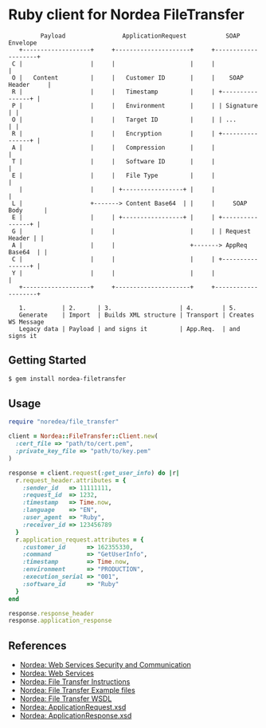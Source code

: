 # Ruby client for Nordea FileTransfer

```
         Payload                ApplicationRequest           SOAP Envelope
   +-------------------+     +---------------------+     +--------------------+
 C |                   |     |                     |     |                    |
 O |   Content         |     |   Customer ID       |     |    SOAP Header     |
 R |                   |     |   Timestamp         |     | +----------------+ |
 P |                   |     |   Environment       |     | | Signature      | |
 O |                   |     |   Target ID         |     | | ...            | |
 R |                   |     |   Encryption        |     | +----------------+ |
 A |                   |     |   Compression       |     |                    |
 T |                   |     |   Software ID       |     |                    |
 E |                   |     |   File Type         |     |                    |
   |                   |     | +-----------------+ |     |                    |
 L |                   +-------> Content Base64  | |     |     SOAP Body      |
 E |                   |     | +-----------------+ |     | +----------------+ |
 G |                   |     |                     |     | | Request Header | |
 A |                   |     |                     +-------> AppReq Base64  | |
 C |                   |     |                     |     | +----------------+ |
 Y |                   |     |                     |     |                    |
   +-------------------+     +---------------------+     +--------------------+

   1.          | 2.      | 3.                   | 4.        | 5.
   Generate    | Import  | Builds XML structure | Transport | Creates WS Message
   Legacy data | Payload | and signs it         | App.Req.  | and signs it

```

## Getting Started

```bash
$ gem install nordea-filetransfer
```

## Usage

```ruby
require "noredea/file_transfer"

client = Nordea::FileTransfer::Client.new(
  :cert_file => "path/to/cert.pem",
  :private_key_file => "path/to/key.pem"
)

response = client.request(:get_user_info) do |r|
  r.request_header.attributes = {
    :sender_id   => 11111111,
    :request_id  => 1232,
    :timestamp   => Time.now,
    :language    => "EN",
    :user_agent  => "Ruby",
    :receiver_id => 123456789
  }
  r.application_request.attributes = {
    :customer_id      => 162355330,
    :command          => "GetUserInfo",
    :timestamp        => Time.now,
    :environment      => "PRODUCTION",
    :execution_serial => "001",
    :software_id      => "Ruby"
  }
end

response.response_header
response.application_response
```

## References

* [Nordea: Web Services Security and Communication](http://www.nordea.fi/sitemod/upload/root/fi_org/liite/e/yritys/pdf/web_services_ohjelmistotalot.pdf)
* [Nordea: Web Services](http://www.nordea.fi/sitemod/upload/root/fi_org/liite/e/yritys/pdf/web_services.pdf)
* [Nordea: File Transfer Instructions](http://www.nordea.fi/Corporate+customers/Payments+and+cards/Advice+on+payments+and+cards/Instructions/1433022.html)
* [Nordea: File Transfer Example files](http://www.nordea.fi/Corporate+customers/Payments+and+cards/Advice+on+payments+and+cards/Example+files/1466002.html)
* [Nordea: File Transfer WSDL](https://filetransfer.nordea.com/services/CorporateFileService?wsdl)
* [Nordea: ApplicationRequest.xsd](http://www.nordea.fi/sitemod/upload/root/fi_org/liite/ApplicationRequest.xsd)
* [Nordea: ApplicationResponse.xsd](http://www.nordea.fi/sitemod/upload/root/fi_org/liite/ApplicationResponse.xsd)
